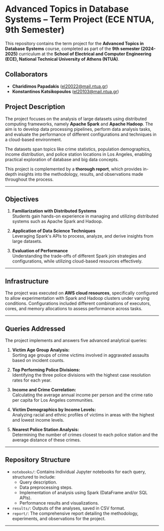 # Advanced Topics in Database Systems – Term Project (ECE NTUA, 9th Semester)

This repository contains the term project for the **Advanced Topics in Database Systems** course, completed as part of the **9th semester (2024-2025)** curriculum at the **School of Electrical and Computer Engineering (ECE), National Technical University of Athens (NTUA)**. 

## Collaborators
- **Charidimos Papadakis** ([el20022@mail.ntua.gr](mailto:el20022@mail.ntua.gr))  
- **Konstantinos Katsikopoulos** ([el20103@mail.ntua.gr](mailto:el20103@mail.ntua.gr))  

## Project Description

The project focuses on the analysis of large datasets using distributed computing frameworks, namely **Apache Spark** and **Apache Hadoop**. The aim is to develop data processing pipelines, perform data analysis tasks, and evaluate the performance of different configurations and techniques in a cloud-based environment.

The datasets span topics like crime statistics, population demographics, income distribution, and police station locations in Los Angeles, enabling practical exploration of database and big data concepts.

This project is complemented by a **thorough report**, which provides in-depth insights into the methodology, results, and observations made throughout the process.

---

## Objectives

1. **Familiarization with Distributed Systems**  
   Students gain hands-on experience in managing and utilizing distributed systems such as Apache Spark and Hadoop.
   
2. **Application of Data Science Techniques**  
   Leveraging Spark's APIs to process, analyze, and derive insights from large datasets.

3. **Evaluation of Performance**  
   Understanding the trade-offs of different Spark join strategies and configurations, while utilizing cloud-based resources effectively.

---

## Infrastructure

The project was executed on **AWS cloud resources**, specifically configured to allow experimentation with Spark and Hadoop clusters under varying conditions. Configurations included different combinations of executors, cores, and memory allocations to assess performance across tasks.

---

## Queries Addressed

The project implements and answers five advanced analytical queries:

1. **Victim Age Group Analysis:**  
   Sorting age groups of crime victims involved in aggravated assaults based on incident counts.

2. **Top Performing Police Divisions:**  
   Identifying the three police divisions with the highest case resolution rates for each year.

3. **Income and Crime Correlation:**  
   Calculating the average annual income per person and the crime ratio per capita for Los Angeles communities.

4. **Victim Demographics by Income Levels:**  
   Analyzing racial and ethnic profiles of victims in areas with the highest and lowest income levels.

5. **Nearest Police Station Analysis:**  
   Determining the number of crimes closest to each police station and the average distance of these crimes.

---

## Repository Structure

- `notebooks/`: Contains individual Jupyter notebooks for each query, structured to include:
  - Query description.
  - Data preprocessing steps.
  - Implementation of analysis using Spark (DataFrame and/or SQL APIs).
  - Performance results and visualizations.
- `results/`: Outputs of the analyses, saved in CSV format.
- `report/`: The comprehensive report detailing the methodology, experiments, and observations for the project.

---
